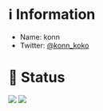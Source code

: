 # ℹ️ Information

* Name: konn
* Twitter: [@konn_koko](https://twitter.com/konn_koko)

# 📄 Status

![](http://github-profile-summary-cards.vercel.app/api/cards/profile-details?username=konn-konn&theme=github_dark)
![](http://github-profile-summary-cards.vercel.app/api/cards/most-commit-language?username=konn-konn&theme=github_dark)
